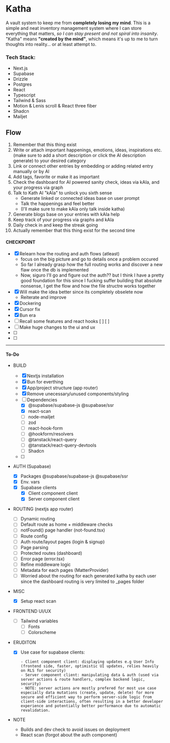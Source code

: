# **Katha**

A vault system to keep me from **completely losing my mind**. This is a simple and neat inventory management system where I can store everything that matters, *so I can stay present and not spiral into insanity*. "Katha" means **"created by the mind"**, which means it's up to me to turn thoughts into reality… or at least attempt to.

### Tech Stack:

- Next.js
- Supabase
- Drizzle
- Postgres
- React
- Typescript
- Tailwind & Sass
- Motion & Lenis scroll & React three fiber
- Shadcn
- Mailjet

## Flow

1. Remember that this thing exist
2. Write or attach important happenings, emotions, ideas, inspirations etc. (make sure to add a short description or click the AI description generate) to your desired category
3. Link or connect other entries by embedding or adding related entry manually or by AI
4. Add tags, favorite or make it as important
5. Check the dashboard for AI powered sanity check, ideas via kAIa, and your progress via graph
6. Talk to Kath AI "kAIa" to unlock you sixth sense
	- Generate linked or connected ideas base on user prompt
	- Talk the happenings and feel better
	- (I'll make sure to make kAIa only talk inside katha)
7. Generate blogs base on your entries with kAIa help
8. Keep track of your progress via graphs and kAIa
9. Daily check in and keep the streak going 
10. Actually remember that this thing exist for the second time

#### CHECKPOINT

- [x] Relearn how the routing and auth flows (atleast)
  - focus on the big picture and go to details once a problem occured
  - So far I already grasp how the full routing works and discover a new flaw once the db is implemented
  - Now, siguro I'll go and figure out the auth?? but I think I have a pretty good foundation for this since I fucking suffer building that absolute nonsense, I get the flow and how the file structre works together
- [x] Will make the idea better since its completely obselete now
  - Reiterate and improve
- [x] Dockering
- [x] Cursor fix
- [x] Bun era
- [ ] Recall some features and react hooks
    [ ] 
    [ ] 
- [ ] Make huge changes to the ui and ux 
- [ ] 
- [ ] 

--- 

#### To-Do

- BUILD
  
  - [x] Nextjs installation
  - [x] Bun for everthing
  - [x] App/project structure (app router)
  - [x] Remove unecessary/unused components/styling
  - [ ] Dependencies
    - [x] @supabase/supabase-js @supabase/ssr
    - [x] react-scan
    - [ ] node-mailjet
    - [ ] zod
    - [ ] react-hook-form
    - [ ] @hookform/resolvers
    - [ ] @tanstack/react-query
    - [ ] @tanstack/react-query-devtools
    - [ ] Shadcn
  - [ ] 

- AUTH (Supabase)
  
  - [x] Packages @supabase/supabase-js @supabase/ssr
  - [x] Env. vars
  - [x] Supabase clients
    - [x] Client component client
    - [x] Server component client

- ROUTING (nextjs app router)

  - [ ] Dynamic routing
  - [ ] Default route as home + middleware checks
  - [ ] notFound() page handler (not-found.tsx)
  - [ ] Route config
  - [ ] Auth route/layout pages (login & signup)
  - [ ] Page parsing
  - [ ] Protected routes (dashboard)
  - [ ] Error page (error.tsx)
  - [ ] Refine middleware logic
  - [ ] Metadata for each pages (MatterProvider)
  - [ ] Worried about the routing for each generated katha by each user since the dashboard routing is very limited to _pages folder

- MISC

  - [x] Setup react scan

- FRONTEND UI/UX

  - [ ] Tailwind variables
    - [ ] Fonts
    - [ ] Colorscheme

- ERUDITON

  - [x] Use case for supabase clients:
      ```
      - Client component client: displaying updates e.g User Info (frontend side, faster, optimistic UI updates, relies heavily on RLS for security)
      - Server component client: manipulating data & auth (used via server actions & route handlers, complex backend logic, security)
      - NOTE: server actions are mostly prefered for most use case especially data mutations (create, update, delete) for more secure and efficient way to perform server-side logic from client-side interactions, often resulting in a better developer experience and potentially better performance due to automatic revalidation.

      ```

- NOTE

  - Builds and dev check to avoid issues on deployment
  - React scan (forgot about the auth component)
